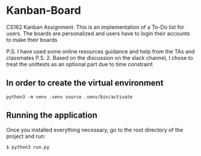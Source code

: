 # Kanban-Board
CS162 Kanban Assignment. This is an implementation of a To-Do list for users.
The boards are personalized and users have to login their accounts to make their boards



P.S. I have used some online resources guidance and help from the TAs and classmates
P.S. 2. Based on the discussion on the slack channel, I chose to treat the unittests as an optional part due to time constraint

## In order to create the virtual environment

```
python3 -m venv .venv source .venv/bin/activate
```


## Running the application
Once you installed everything necessary, go to the root directory of the project and run:

```
$ python3 run.py
```
